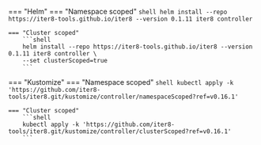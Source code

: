 === "Helm"
    === "Namespace scoped"
        ```shell
        helm install --repo https://iter8-tools.github.io/iter8 --version 0.1.11 iter8 controller
        ```

    === "Cluster scoped"
        ```shell
        helm install --repo https://iter8-tools.github.io/iter8 --version 0.1.11 iter8 controller \
        --set clusterScoped=true
        ```
    
=== "Kustomize"
    === "Namespace scoped"
        ```shell
        kubectl apply -k 'https://github.com/iter8-tools/iter8.git/kustomize/controller/namespaceScoped?ref=v0.16.1'
        ```

    === "Cluster scoped"
        ```shell
        kubectl apply -k 'https://github.com/iter8-tools/iter8.git/kustomize/controller/clusterScoped?ref=v0.16.1'
        ```
